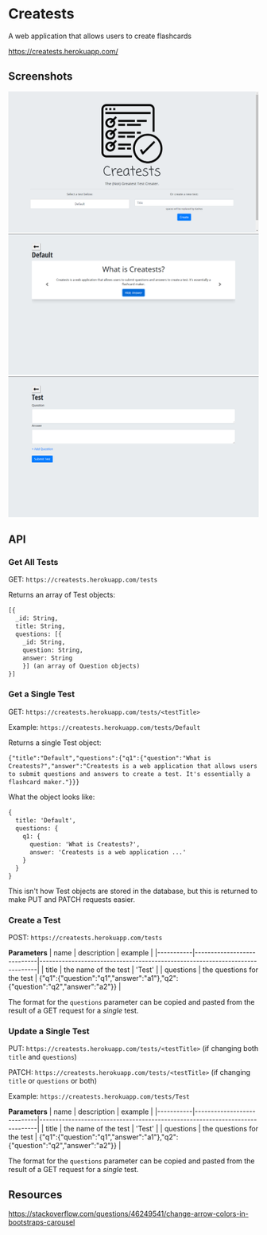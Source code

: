 # Creatests
A web application that allows users to create flashcards

https://creatests.herokuapp.com/

## Screenshots
![](pictures/home.png)
![](pictures/test.png)
![](pictures/create.png)

## API

### Get All Tests

GET: `https://creatests.herokuapp.com/tests`

Returns an array of Test objects:

```
[{
  _id: String,
  title: String,
  questions: [{
    _id: String,
    question: String,
    answer: String
    }] (an array of Question objects)
}]
```

### Get a Single Test

GET: `https://creatests.herokuapp.com/tests/<testTitle>`

Example: `https://creatests.herokuapp.com/tests/Default`

Returns a single Test object:

```
{"title":"Default","questions":{"q1":{"question":"What is Creatests?","answer":"Creatests is a web application that allows users to submit questions and answers to create a test. It's essentially a flashcard maker."}}}
```

What the object looks like:

```
{
  title: 'Default',
  questions: {
    q1: {
      question: 'What is Creatests?',
      answer: 'Creatests is a web application ...'
    }
  }
}
```

This isn't how Test objects are stored in the database, but this is returned to make PUT and PATCH requests easier.

### Create a Test

POST: `https://creatests.herokuapp.com/tests`

**Parameters**
| name      | description                | example                                                                     |
|-----------|----------------------------|-----------------------------------------------------------------------------|
| title     | the name of the test       | 'Test'                                                                      |
| questions | the questions for the test | {"q1":{"question":"q1","answer":"a1"},"q2":{"question":"q2","answer":"a2"}} |

The format for the `questions` parameter can be copied and pasted from the result of a GET request for a *single* test.

### Update a Single Test

PUT: `https://creatests.herokuapp.com/tests/<testTitle>` (if changing both `title` and `questions`)

PATCH: `https://creatests.herokuapp.com/tests/<testTitle>` (if changing `title` or `questions` or both)

Example: `https://creatests.herokuapp.com/tests/Test`

**Parameters**
| name      | description                | example                                                                     |
|-----------|----------------------------|-----------------------------------------------------------------------------|
| title     | the name of the test       | 'Test'                                                                      |
| questions | the questions for the test | {"q1":{"question":"q1","answer":"a1"},"q2":{"question":"q2","answer":"a2"}} |

The format for the `questions` parameter can be copied and pasted from the result of a GET request for a *single* test.

## Resources
https://stackoverflow.com/questions/46249541/change-arrow-colors-in-bootstraps-carousel
